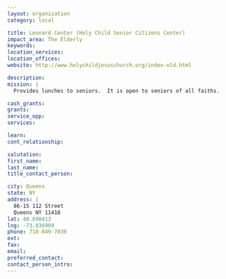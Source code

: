 ```yaml
---
layout: organization
category: local

title: Leonard Center (Holy Child Senior Citizens Center)
impact_area: The Elderly
keywords: 
location_services: 
location_offices: 
website: http://www.holychildjesuschurch.org/index-old.html

description: 
mission: |
  Provides lunches to seniors.  It is open to seniors of all faiths.

cash_grants: 
grants: 
service_opp: 
services: 

learn: 
cont_relationship: 

salutation: 
first_name: 
last_name: 
title_contact_person: 

city: Queens
state: NY
address: |
  86-15 112 Street     
  Queens NY 11418
lat: 40.698413
lng: -73.836909
phone: 718-849-7030
ext: 
fax: 
email: 
preferred_contact: 
contact_person_intro: 
---
```

